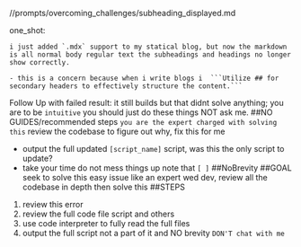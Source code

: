 //prompts/overcoming_challenges/subheading_displayed.md

one_shot:
```
i just added `.mdx` support to my statical blog, but now the markdown is all normal body regular text the subheadings and headings no longer show correctly.

- this is a concern because when i write blogs i  ```Utilize ## for secondary headers to effectively structure the content.```
```




Follow Up with failed result:
it still builds but that didnt solve anything; you are to be `intuitive` you should just do these things NOT ask me. ##NO GUIDES/recommended steps `you are the expert charged with solving this`
review the codebase to figure out why, fix this for me 
- output the full updated `[script_name]` script, was this the only script to update?
- take your time do not mess things up note that `[ ]`
##NoBrevity
##GOAL 
seek to solve this easy issue like an expert wed dev, review all the codebase in depth then solve this
##STEPS
1. review this error
2. review the full code file script and others
3. use code interpreter to fully read the full files
4. output the full script not a part of it and NO brevity
`DON'T chat with me`
